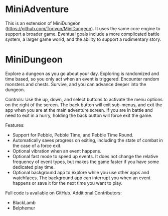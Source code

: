MiniAdventure
===========

This is an extension of MiniDungeon (https://github.com/Torivon/MiniDungeon). It uses the same core engine to support a broader game. Eventual goals include a more complicated battle system, a larger game world, and the ability to support a rudimentary story.

MiniDungeon
===========

Explore a dungeon as you go about your day. Exploring is randomized and time based, so you only act when an event is triggered. Encounter random monsters and chests. Survive, and you can advance deeper into the dungeon. 

Controls:
Use the up, down, and select buttons to activate the menu options on the right of the screen. The back button will exit sub-menus, and exit the app when you are at the main adventure screen. If you are in battle and need to exit in a hurry, holding the back button will force exit the game. 

Features:
* Support for Pebble, Pebble Time, and Pebble Time Round.
* Automatically saves progress on exiting, including the state of combat in the case of a force exit.
* Optional vibration when an event happens.
* Optional fast mode to speed up events. It does not change the relative frequency of event types, but makes the game faster if you have some dedicated play time.
* Optional background app to explore while you use other apps and watchfaces. The background app can interrupt you when an event happens or save it for the next time you want to play.

Full code is available on GitHub. 
Additional Contributors:
* BlackLamb
* Belphemur
